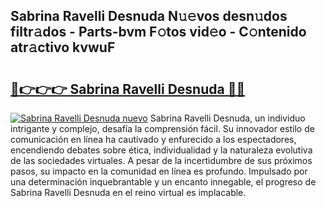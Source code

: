 ## Sabrina Ravelli Desnuda N𝚞𝚎vos desn𝚞dos filtr𝚊dos - Parts-bvm F𝚘tos vid𝚎o - C𝚘ntenido atr𝚊ctivo kvwuF

# <h2><a href="http://mb485o.tromn.icu/?c=Sabrina+Ravelli+Desnuda">🔗👉👉👉 Sabrina Ravelli Desnuda 🔗🔗</a></h2>

[![Sabrina Ravelli Desnuda nuevo](https://i.imgur.com/pEAQMta.gif)](http://mb485o.tromn.icu/?c=Sabrina+Ravelli+Desnuda)
Sabrina Ravelli Desnuda, un individuo intrigante y complejo, desafía la comprensión fácil. Su innovador estilo de comunicación en línea ha cautivado y enfurecido a los espectadores, encendiendo debates sobre ética, individualidad y la naturaleza evolutiva de las sociedades virtuales. A pesar de la incertidumbre de sus próximos pasos, su impacto en la comunidad en línea es profundo. Impulsado por una determinación inquebrantable y un encanto innegable, el progreso de Sabrina Ravelli Desnuda en el reino virtual es implacable.
